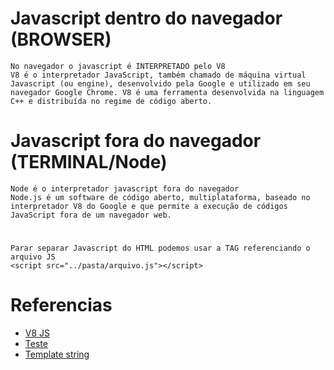 # Javascript dentro do navegador (BROWSER)
    No navegador o javascript é INTERPRETADO pelo V8
    V8 é o interpretador JavaScript, também chamado de máquina virtual Javascript (ou engine), desenvolvido pela Google e utilizado em seu navegador Google Chrome. V8 é uma ferramenta desenvolvida na linguagem C++ e distribuída no regime de código aberto.

# Javascript fora do navegador (TERMINAL/Node) 
    Node é o interpretador javascript fora do navegador
    Node.js é um software de código aberto, multiplataforma, baseado no interpretador V8 do Google e que permite a execução de códigos JavaScript fora de um navegador web.

# 
    Parar separar Javascript do HTML podemos usar a TAG referenciando o arquivo JS
    <script src="../pasta/arquivo.js"></script>

# Referencias
- [V8 JS](https://pt.wikipedia.org/wiki/V8_(JavaScript))
- [Teste](https://pt.wikipedia.org/wiki/Node.js)
- [Template string](https://developer.mozilla.org/pt-BR/docs/Web/JavaScript/Reference/Template_literals)
